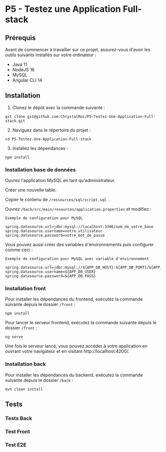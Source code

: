# P5 - Testez une Application Full-stack

## Prérequis

Avant de commencer à travailler sur ce projet, assurez-vous d'avoir les outils suivants installés sur votre ordinateur :

- Java 11
- NodeJS 16
- MySQL
- Angular CLI 14

## Installation

1. Clonez le dépôt avec la commande suivante :

```
git clone git@github.com:ChrystalMoi/P5-Testez-Une-Application-Full-stack.git
```

2. Naviguez dans le répertoire du projet :

```
cd P5-Testez-Une-Application-Full-stack
```

3. Installez les dépendances :

```
npm install
```

### Installation base de données

Ouvrez l'application MySQL en tant qu'administrateur.

Créer une nouvelle table.

Copier le contenu de `/ressources/sql/script.sql`

Ouvrez `/back/src/main/resources/application.properties` et modifiez :

```
Exemple de configuration pour MySQL

spring.datasource.url=jdbc:mysql://localhost:3306/nom_de_votre_base
spring.datasource.username=votre_utilisateur
spring.datasource.password=votre_mot_de_passe
```

Vous pouvez aussi créer des variables d'environnements puis configurer comme ceci :

```
Exemple de configuration pour MySQL avec variable d'environnement

spring.datasource.url=jdbc:mysql://${APP_DB_HOST}:${APP_DB_PORT}/${APP_DB_NAME}
spring.datasource.username=${APP_DB_USER}
spring.datasource.password=${APP_DB_PASS}
```

### Installation front

Pour installer les dépendances du frontend, exécutez la commande suivante depuis le dossier `/front` :

```
npm install
```

Pour lancer le serveur frontend, exécutez la commande suivante depuis le dossier `/front` :

```
ng serve
```

Une fois le serveur lancé, vous pouvez accéder à votre application en ouvrant votre navigateur et en visitant http://localhost:4200/.

### Installation back

Pour installer les dépendances du backend, exécutez la commande suivante depuis le dossier `/back` :

```
mvn clean install
```

## Tests

### Tests Back

### Test Front

### Test E2E
